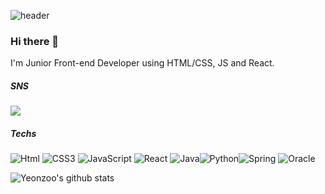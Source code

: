 ![header](https://capsule-render.vercel.app/api?type=transparent&fontColor=800080&height=300&section=header&text=Yeonju's%20GitHub&fontSize=90)
### Hi there 👋
I'm Junior Front-end Developer using HTML/CSS, JS and React.

##### SNS
<a href="https://velog.io/@jyj5232/series" target="_blank"><img src="https://img.shields.io/badge/Velog-20C997?style=flat-square&logo=Velog&logoColor=white"/></a>

##### Techs
<img alt="Html" src="https://img.shields.io/badge/HTML-HTML-orange"/> <img alt="CSS3" src="https://img.shields.io/badge/CSS3-FF9933.svg?style=for-the-badge&logo=CSS3&logoColor-white"/> <img alt="JavaScript" src="https://img.shields.io/badge/Javascript-F7Df1E.svg?style=for-the-badge&logo=JavaScript&logoColor-white"/> <img alt="React" src="https://img.shields.io/badge/React-61DAFB.svg?style=for-the-badge&logo=React&logoColor-white"/>
<img alt="Java" src="https://img.shields.io/badge/Java-007396.svg?style=for-the-badge&logo=Java&logoColor-white"/><img alt="Python" src="https://img.shields.io/badge/Python-3776AB.svg?style=for-the-badge&logo=Python&logoColor-white"/><img alt="Spring" src="https://img.shields.io/badge/Spring-6DB33F.svg?style=for-the-badge&logo=Spring&logoColor-white"/>
<img alt="Oracle" src ="https://img.shields.io/badge/Oracle-F80000.svg?&style=for-the-badge&logo=Oracle&logoColor=white"/>

![Yeonzoo's github stats](https://github-readme-stats.vercel.app/api?username=Yeonzoo0929&show_icons=true)
